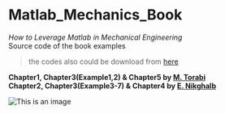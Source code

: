 # Matlab_Mechanics_Book
_How to Leverage Matlab in Mechanical Engineering_  
Source code of the book examples 

>the codes also could be download from [here](http://matlabgeek.ir/)

**Chapter1, Chapter3(Example1,2) & Chapter5 by [M. Torabi](https://github.com/Mansourt)  
Chapter2, Chapter3(Example3-7) & Chapter4 by [E. Nikghalb](https://github.com/EbrahimNikghalb)**

![This is an image](http://matlabgeek.ir/index_files/image293.png)
